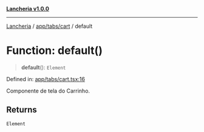 [**Lancheria v1.0.0**](../../../../README.md)

***

[Lancheria](../../../../README.md) / [app/tabs/cart](../README.md) / default

# Function: default()

> **default**(): `Element`

Defined in: [app/tabs/cart.tsx:16](https://github.com/eudavidreis-odev/lancheria/blob/documentacao_inicial/app/tabs/cart.tsx#L16)

Componente de tela do Carrinho.

## Returns

`Element`

